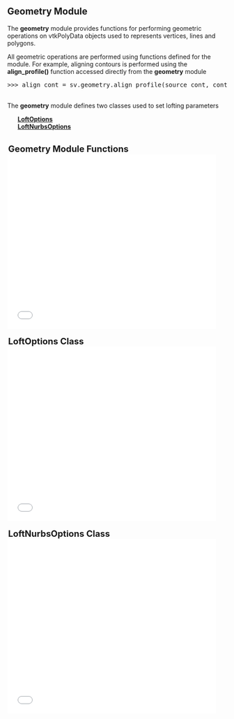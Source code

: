 ## Geometry Module ##

The <b>geometry</b> module provides functions for performing geometric operations on vtkPolyData objects used to 
represents vertices, lines and polygons. 

All geometric operations are performed using functions defined for the module. For example, aligning contours is performed using 
the <b>align_profile()</b> function accessed directly from the <b>geometry</b> module

<pre>
>>> align_cont = sv.geometry.align_profile(source_cont, cont2)
</pre>

<br>
The <b>geometry</b> module defines two classes used to set lofting parameters
<ul style="list-style-type:none;">
  <li> <b> <a href="#LoftOptionsClass"> LoftOptions </a> </b> </li>
  <li> <b> <a href="#LoftNurbsOptionsClass"> LoftNurbsOptions </a> </b> </li>
</ul>

<br>
<div id="GeometryFunctions" class="PythonClassDiv" >
<legend style="font-size:20px; text-align:left"> <b> Geometry Module Functions </b> </legend>
<iframe src="documentation/python_interface/modules/docs/geometry_functions.html" style="background-color: #FFFFFF" frameborder="0" height="400" width="95%"> </iframe>
</div>

<br>
<div id="LoftOptionsClass" class="PythonClassDiv" >
<legend style="font-size:20px; text-align:left"> <b> LoftOptions Class </b> </legend>
<iframe src="documentation/python_interface/modules/docs/geometry_LoftOptions.html" style="background-color: #FFFFFF" frameborder="0" height="400" width="95%"> </iframe>
</div>

<br>
<div id="LoftNurbsOptionsClass" class="PythonClassDiv" >
<legend style="font-size:20px; text-align:left"> <b> LoftNurbsOptions Class </b> </legend>
<iframe src="documentation/python_interface/modules/docs/geometry_LoftNurbsOptions.html" style="background-color: #FFFFFF" frameborder="0" height="400" width="95%"> </iframe>
</div>


